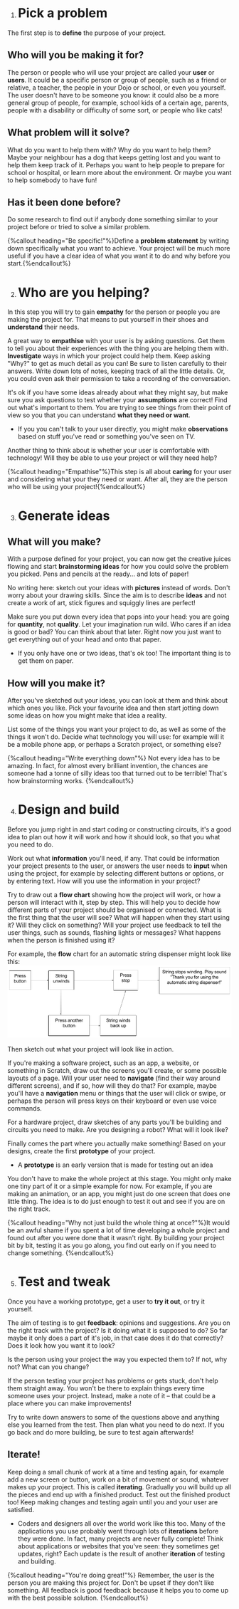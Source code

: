 1. # Pick a problem

 The first step is to **define** the purpose of your project.

 ## Who will you be making it for?
 The person or people who will use your project are called your **user** or **users**. It could be a specific person or group of people, such as a friend or relative, a teacher, the people in your Dojo or school, or even you yourself. The user doesn't have to be someone you know: it could also be a more general group of people, for example, school kids of a certain age, parents, people with a disability or difficulty of some sort, or people who like cats!

 ## What problem will it solve?
 What do you want to help them with? Why do you want to help them? Maybe your neighbour has a dog that keeps getting lost and you want to help them keep track of it. Perhaps you want to help people to prepare for school or hospital, or learn more about the environment. Or maybe you want to help somebody to have fun!

 ## Has it been done before?
 Do some research to find out if anybody done something similar to your project before or tried to solve a similar problem. 
 
 {%callout heading="Be specific!"%}Define a <b>problem statement</b> by writing down specifically what you want to achieve. Your project will be much more useful if you have a clear idea of what you want it to do and why before you start.{%endcallout%}


2. # Who are you helping?

 In this step you will try to gain **empathy** for the person or people you are making the project for. That means to put yourself in their shoes and **understand** their needs. 

 A great way to **empathise** with your user is by asking questions. Get them to tell you about their experiences with the thing you are helping them with. **Investigate** ways in which your project could help them. Keep asking "Why?" to get as much detail as you can! Be sure to listen carefully to their answers. Write down lots of notes, keeping track of all the little details. Or, you could even ask their permission to take a recording of the conversation.

 It's ok if you have some ideas already about what they might say, but make sure you ask questions to test whether your **assumptions** are correct! Find out what's important to them. You are trying to see things from their point of view so you that you can understand **what they need or want**.

  * If you you can't talk to your user directly, you might make **observations** based on stuff you've read or something you've seen on TV.

 Another thing to think about is whether your user is comfortable with technology! Will they be able to use your project or will they need help?
 
 {%callout heading="Empathise"%}This step is all about <b>caring</b> for your user and considering what your they need or want. After all, they are the person who will be using your project!{%endcallout%}
 

3. # Generate ideas
 ## What will you make?
 With a purpose defined for your project, you can now get the creative juices flowing and start **brainstorming ideas** for how you could solve the problem you picked. Pens and pencils at the ready... and lots of paper! 
 
 No writing here: sketch out your ideas with **pictures** instead of words. Don't worry about your drawing skills. Since the aim is to describe **ideas** and not create a work of art, stick figures and squiggly lines are perfect!
 
 Make sure you put down every idea that pops into your head: you are going for **quantity**, not **quality**. Let your imagination run wild. Who cares if an idea is good or bad? You can think about that later. Right now you just want to get everything out of your head and onto that paper.  
  * If you only have one or two ideas, that's ok too! The important thing is to get them on paper.

 ## How will you make it?
 After you've sketched out your ideas, you can look at them and think about which ones you like. Pick your favourite idea and then start jotting down some ideas on how you might make that idea a reality.

 List some of the things you want your project to do, as well as some of the things it won't do. Decide what technology you will use: for example will it be a mobile phone app, or perhaps a Scratch project, or something else?
 
 {%callout heading="Write everything down"%} Not every idea has to be amazing. In fact, for almost every brilliant invention, the chances are someone had a tonne of silly ideas too that turned out to be terrible! That's how brainstorming works. {%endcallout%}

4. # Design and build
 Before you jump right in and start coding or constructing circuits, it's a good idea to plan out how it will work and how it should look, so that you what you need to do. 

 Work out what **information** you'll need, if any. That could be information your project presents to the user, or answers the user needs to **input** when using the project, for example by selecting different buttons or options, or by entering text. How will you use the information in your project?

 Try to draw out a **flow chart** showing how the project will work, or how a person will interact with it, step by step. This will help you to decide how different parts of your project should be organised or connected. What is the first thing that the user will see? What will happen when they start using it? Will they click on something? Will your project use feedback to tell the user things, such as sounds, flashing lights or messages? What happens when the person is finished using it?

 For example, the **flow** chart for an automatic string dispenser might look like this: ![](assets/FlowChartExample.png)

 Then sketch out what your project will look like in action. 
 
 If you're making a software project, such as an app, a website, or something in Scratch, draw out the screens you'll create, or some possible layouts of a page. Will your user need to **navigate** \(find their way around different screens\), and if so, how will they do that? For example, maybe you'll have a **navigation** menu or things that the user will click or swipe, or perhaps the person will press keys on their keyboard or even use voice commands.
 
 For a hardware project, draw sketches of any parts you'll be building and circuits you need to make. Are you designing a robot? What will it look like? 
 
 Finally comes the part where you actually make something! Based on your designs, create the first **prototype** of your project.
  * A **prototype** is an early version that is made for testing out an idea
 
 You don't have to make the whole project at this stage. You might only make one tiny part of it or a simple example for now. For example, if you are making an animation, or an app, you might just do one screen that does one little thing. The idea is to do just enough to test it out and see if you are on the right track.

 {%callout heading="Why not just build the whole thing at once?"%}It would be an awful shame if you spent a lot of time developing a whole project and found out after you were done that it wasn't right. By building your project bit by bit, testing it as you go along, you find out early on if you need to change something. {%endcallout%}

5. # Test and tweak
 Once you have a working prototype, get a user to **try it out**, or try it yourself. 
 
 The aim of testing is to get **feedback**: opinions and suggestions. Are you on the right track with the project? Is it doing what it is supposed to do? So far maybe it only does a part of it's job, in that case does it do that correctly? Does it look how you want it to look? 
 
 Is the person using your project the way you expected them to? If not, why not? What can you change?
 
 If the person testing your project has problems or gets stuck, don't help them straight away. You won't be there to explain things every time someone uses your project. Instead, make a note of it – that could be a place where you can make improvements!

 Try to write down answers to some of the questions above and anything else you learned from the test. Then plan what you need to do next. If you go back and do more building, be sure to test again afterwards!

 ## Iterate!
 Keep doing a small chunk of work at a time and testing again, for example add a new screen or button, work on a bit of movement or sound, whatever makes up your project. This is called **iterating**. Gradually you will build up all the pieces and end up with a finished product. Test out the finished product too! Keep making changes and testing again until you and your user are satisfied. 
 * Coders and designers all over the world work like this too. Many of the applications you use probably went through lots of **iterations** before they were done. In fact, many projects are never fully complete! Think about applications or websites that you've seen: they sometimes get updates, right? Each update is the result of another **iteration** of testing and building.

 {%callout heading="You're doing great!"%} Remember, the user is the person you are making this project for. Don't be upset if they don't like something. All feedback is good feedback because it helps you to come up with the best possible solution. {%endcallout%}



 